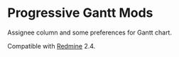 Progressive Gantt Mods
=========================

Assignee column and some preferences for Gantt chart.

Compatible with [Redmine](http://www.redmine.org/) 2.4.
